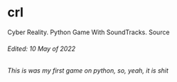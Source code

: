 # crl
Cyber Reality. Python Game With SoundTracks. Source

###### Edited: 10 May of 2022
###### This is was my first game on python, so, yeah, it is shit
